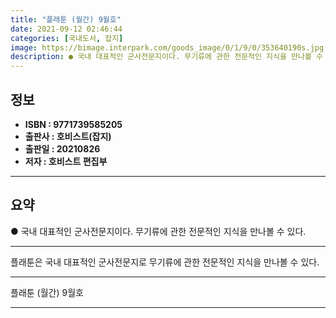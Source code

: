 ```yaml
---
title: "플래툰 (월간) 9월호"
date: 2021-09-12 02:46:44
categories: [국내도서, 잡지]
image: https://bimage.interpark.com/goods_image/0/1/9/0/353640190s.jpg
description: ● 국내 대표적인 군사전문지이다. 무기류에 관한 전문적인 지식을 만나볼 수 있다.
---
```


## **정보**

- **ISBN : 9771739585205**
- **출판사 : 호비스트(잡지)**
- **출판일 : 20210826**
- **저자 : 호비스트 편집부**

------



## **요약**

●  국내 대표적인 군사전문지이다. 무기류에 관한 전문적인 지식을 만나볼 수 있다.

------

플래툰은 국내 대표적인 군사전문지로 무기류에 관한 전문적인 지식을 만나볼 수 있다.

------


플래툰 (월간) 9월호 

------


